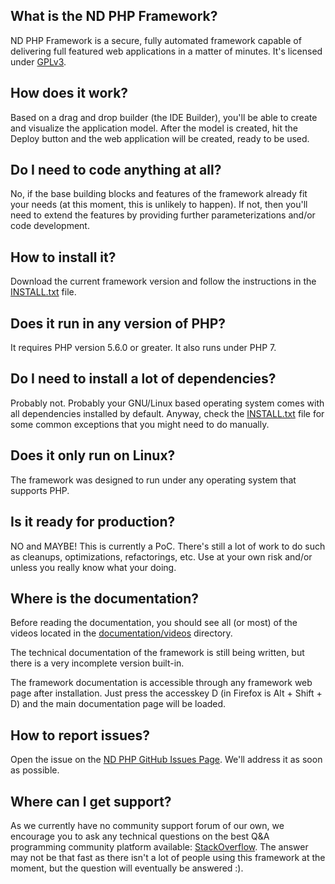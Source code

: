 ## What is the ND PHP Framework?

 ND PHP Framework is a secure, fully automated framework capable of delivering full featured web applications in a matter of minutes. It's licensed under [GPLv3](http://www.gnu.org/licenses/gpl-3.0.html).

## How does it work?

 Based on a drag and drop builder (the IDE Builder), you'll be able to create and visualize the application model. After the model is created, hit the Deploy button and the web application will be created, ready to be used.

## Do I need to code anything at all?

 No, if the base building blocks and features of the framework already fit your needs (at this moment, this is unlikely to happen). If not, then you'll need to extend the features by providing further parameterizations and/or code development.

## How to install it?

 Download the current framework version and follow the instructions in the [INSTALL.txt](https://raw.githubusercontent.com/ucodev/nd-php/master/INSTALL.txt) file.

## Does it run in any version of PHP?

 It requires PHP version 5.6.0 or greater. It also runs under PHP 7.

## Do I need to install a lot of dependencies?

 Probably not. Probably your GNU/Linux based operating system comes with all dependencies installed by default. Anyway, check the [INSTALL.txt](https://raw.githubusercontent.com/ucodev/nd-php/master/INSTALL.txt) file for some common exceptions that you might need to do manually.

## Does it only run on Linux?

 The framework was designed to run under any operating system that supports PHP.

## Is it ready for production?

 NO and MAYBE! This is currently a PoC. There's still a lot of work to do such as cleanups, optimizations, refactorings, etc. Use at your own risk and/or unless you really know what your doing.

## Where is the documentation?

 Before reading the documentation, you should see all (or most) of the videos located in the [documentation/videos](https://github.com/ucodev/nd-php/tree/master/documentation/videos) directory.

 The technical documentation of the framework is still being written, but there is a very incomplete version built-in.

 The framework documentation is accessible through any framework web page after installation. Just press the accesskey D (in Firefox is Alt + Shift + D) and the main documentation page will be loaded.

## How to report issues?

 Open the issue on the [ND PHP GitHub Issues Page](https://github.com/ucodev/nd-php/issues). We'll address it as soon as possible.

## Where can I get support?

 As we currently have no community support forum of our own, we encourage you to ask any technical questions on the best Q&A programming community platform available: [StackOverflow](http://stackoverflow.com). The answer may not be that fast as there isn't a lot of people using this framework at the moment, but the question will eventually be answered :).

